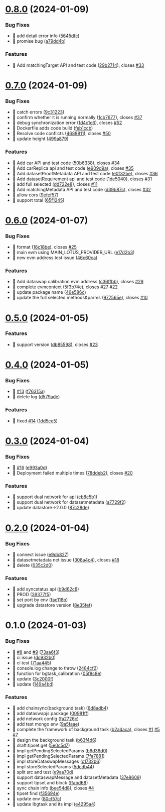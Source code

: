 

# [0.8.0](https://github.com/dataswap/messagehub/compare/0.7.0...0.8.0) (2024-01-09)


### Bug Fixes

* 🐛 add detail error info ([5645dfc](https://github.com/dataswap/messagehub/commit/5645dfc37f775e15daa32469ab07f0ebf45e7f20))
* 🐛 promise bug ([a79dd4b](https://github.com/dataswap/messagehub/commit/a79dd4be6a37e46121bea8614b5415986ca32063))


### Features

* 🎸 Add matchingTarget API and test code ([29b2714](https://github.com/dataswap/messagehub/commit/29b2714baa551e750aeae0dadda042e971befde9)), closes [#33](https://github.com/dataswap/messagehub/issues/33)

# [0.7.0](https://github.com/dataswap/messagehub/compare/0.6.0...0.7.0) (2024-01-09)


### Bug Fixes

* 🐛 catch errors ([9c31223](https://github.com/dataswap/messagehub/commit/9c3122379e3094a1bf554edc260e68208562f68f))
* 🐛 confirm whether it is running normally ([1cb7677](https://github.com/dataswap/messagehub/commit/1cb76773ea02bc815201eaa9bd659490154da1b2)), closes [#37](https://github.com/dataswap/messagehub/issues/37)
* 🐛 debug synchronization error ([1d4c1c6](https://github.com/dataswap/messagehub/commit/1d4c1c6eac9785422e2ae24479f27a1a60008c30)), closes [#52](https://github.com/dataswap/messagehub/issues/52)
* 🐛 Dockerfile adds code build ([feb1ccb](https://github.com/dataswap/messagehub/commit/feb1ccbd890758fede4359c9c018a6387fb27c8b))
* 🐛 Resolve code conflicts ([4688811](https://github.com/dataswap/messagehub/commit/468881179b02072260c9f3c3161051f97fa1ee89)), closes [#50](https://github.com/dataswap/messagehub/issues/50)
* 🐛 update height ([499a879](https://github.com/dataswap/messagehub/commit/499a879e508703e9a33d5ae6db1371c1b749d1f1))


### Features

* 🎸 Add car API and test code ([50b6338](https://github.com/dataswap/messagehub/commit/50b63383bc54f62b0c6450256891a27eb496b895)), closes [#34](https://github.com/dataswap/messagehub/issues/34)
* 🎸 Add carReplica api and test code ([e909d9a](https://github.com/dataswap/messagehub/commit/e909d9ae87dd0c54c3b1fbe2302c39790f2a998e)), closes [#35](https://github.com/dataswap/messagehub/issues/35)
* 🎸 Add datasetProofMetadata API and test code ([e0f32be](https://github.com/dataswap/messagehub/commit/e0f32be84f8ab0562d3348b24ae5316cb43a55cf)), closes [#36](https://github.com/dataswap/messagehub/issues/36)
* 🎸 Add datasetRequirement api and test code ([1de5040](https://github.com/dataswap/messagehub/commit/1de5040bb415f0218b4dd695f93da57075aefab0)), closes [#31](https://github.com/dataswap/messagehub/issues/31)
* 🎸 add full selected ([dd722e8](https://github.com/dataswap/messagehub/commit/dd722e8456370952fba07a2beca1770821182113)), closes [#11](https://github.com/dataswap/messagehub/issues/11)
* 🎸 Add matchingMetadata API and test code ([d39b87c](https://github.com/dataswap/messagehub/commit/d39b87c235a9187cd9598e7aac3f273aa33f35b3)), closes [#32](https://github.com/dataswap/messagehub/issues/32)
* 🎸 allow cors ([9efef57](https://github.com/dataswap/messagehub/commit/9efef5753ed3da04e268796420d36b53dc0257c3))
* 🎸 support total ([65f1245](https://github.com/dataswap/messagehub/commit/65f124511e3d5e75806fcf3c602476c77ee5b388))

# [0.6.0](https://github.com/dataswap/messagehub/compare/0.5.0...0.6.0) (2024-01-07)


### Bug Fixes

* 🐛 format ([16c18be](https://github.com/dataswap/messagehub/commit/16c18be0f0f7815328e60f01b7949ef83243b3d5)), closes [#25](https://github.com/dataswap/messagehub/issues/25)
* 🐛 main evm using MAIN_LOTUS_PROVIDER_URL ([e17d2b3](https://github.com/dataswap/messagehub/commit/e17d2b3ef81e62afabc0645a17d0b66f30039e0f))
* 🐛 new evm address test issue ([46c60ca](https://github.com/dataswap/messagehub/commit/46c60ca167c688e58f619a581b0cac5474dde77e))


### Features

* 🎸 Add dataswap calibration evm address ([c36ffbb](https://github.com/dataswap/messagehub/commit/c36ffbb3c166f0ee7ac05e3704af692d6ce268f0)), closes [#29](https://github.com/dataswap/messagehub/issues/29)
* 🎸 complete evmcontext ([5f3b74e](https://github.com/dataswap/messagehub/commit/5f3b74e46ecc3502f49b0defe6c458e4ffca0922)), closes [#27](https://github.com/dataswap/messagehub/issues/27) [#22](https://github.com/dataswap/messagehub/issues/22)
* 🎸 update package name ([46e586c](https://github.com/dataswap/messagehub/commit/46e586c729ff281d091da8eb5139fc74aa234821))
* 🎸 update the full selected methods&parms ([977565e](https://github.com/dataswap/messagehub/commit/977565ea91bfdf6296a3ab7d0e2e197794c247af)), closes [#10](https://github.com/dataswap/messagehub/issues/10)

# [0.5.0](https://github.com/dataswap/messagehub/compare/0.4.0...0.5.0) (2024-01-05)


### Features

* 🎸 support version ([db85598](https://github.com/dataswap/messagehub/commit/db85598cab9bc7f3ac6206fdc18dad99224132b1)), closes [#23](https://github.com/dataswap/messagehub/issues/23)

# [0.4.0](https://github.com/dataswap/messagehub/compare/0.3.0...0.4.0) (2024-01-05)


### Bug Fixes

* 🐛 [#13](https://github.com/dataswap/messagehub/issues/13) ([f76315a](https://github.com/dataswap/messagehub/commit/f76315aadac8d2852f2f9156fdb77787efee365e))
* 🐛 delete log ([d579ade](https://github.com/dataswap/messagehub/commit/d579adebbdad7b60d311e0f9f7e52ed0f9576da4))


### Features

* 🎸 fixed [#14](https://github.com/dataswap/messagehub/issues/14) ([1dd5ce5](https://github.com/dataswap/messagehub/commit/1dd5ce5d097e1170997e29216a9e391ff6030111))

# [0.3.0](https://github.com/dataswap/messagehub/compare/0.2.0...0.3.0) (2024-01-04)


### Bug Fixes

* 🐛 [#16](https://github.com/dataswap/messagehub/issues/16) ([e993a0d](https://github.com/dataswap/messagehub/commit/e993a0d62f34bc14c2d2a1a2cb0128b8a53edb92))
* 🐛 Deployment failed multiple times ([78ddeb2](https://github.com/dataswap/messagehub/commit/78ddeb29bb7062df99c31feae1cf3775cb402d09)), closes [#20](https://github.com/dataswap/messagehub/issues/20)


### Features

* 🎸 support dual network for api ([cb8c5b1](https://github.com/dataswap/messagehub/commit/cb8c5b13c0b92737141a3b700e536b7d4b88b085))
* 🎸 support dual network for datasetmetadata ([a7729f2](https://github.com/dataswap/messagehub/commit/a7729f206a82931980f16401d6f28ef00726d118))
* 🎸 update datastore->2.0.0 ([87c28de](https://github.com/dataswap/messagehub/commit/87c28de7eb9a621aa06deed7652c8fbd5faa8a34))

# [0.2.0](https://github.com/dataswap/messagehub/compare/0.1.0...0.2.0) (2024-01-04)


### Bug Fixes

* 🐛 connect issue ([e9db827](https://github.com/dataswap/messagehub/commit/e9db827976d5756ff52f5eb914d5c913f41e5f9a))
* 🐛 datasetmetadata net issue ([308a4c4](https://github.com/dataswap/messagehub/commit/308a4c475d2a12f37de0f49ca72e797b791bb7cc)), closes [#18](https://github.com/dataswap/messagehub/issues/18)
* 🐛 delete ([635c2d0](https://github.com/dataswap/messagehub/commit/635c2d09dcc93a2aee33bc8e0392a5b94a2848d3))


### Features

* 🎸 add syncstatus api ([b9d62c8](https://github.com/dataswap/messagehub/commit/b9d62c876453d0a25775bc2d1c0f4f064d0f50ab))
* 🎸 PROD ([39377f5](https://github.com/dataswap/messagehub/commit/39377f57ac4bc834940063daa958918925cb4d77))
* 🎸 set port by env ([fac118b](https://github.com/dataswap/messagehub/commit/fac118bef5dcec8b7d87b3cd290b35c7d78430b0))
* 🎸 upgrade datastore version ([8e35fef](https://github.com/dataswap/messagehub/commit/8e35fef20177cfad69b81ff816dedb70353d8c2a))

# 0.1.0 (2024-01-03)


### Bug Fixes

* 🐛 [#8](https://github.com/dataswap/messagehub/issues/8) and [#9](https://github.com/dataswap/messagehub/issues/9) ([73aa6f3](https://github.com/dataswap/messagehub/commit/73aa6f3d5aa3cb48833417b9159a07c7b99ebc04))
* 🐛 ci issue ([dc932b0](https://github.com/dataswap/messagehub/commit/dc932b0f505fbbaad91111e1373bc1a816dd92cf))
* 🐛 ci test ([71aa445](https://github.com/dataswap/messagehub/commit/71aa4451609cdfe0891bbd2685c3b37e92a787a0))
* 🐛 console.log change to throw ([2484cf2](https://github.com/dataswap/messagehub/commit/2484cf266c7e7b76cc8591566383ddfcc26dd182))
* 🐛 function for bgtask_calibration ([05f8c8e](https://github.com/dataswap/messagehub/commit/05f8c8e8e12254894ce4d8e9974b9e32407ae768))
* 🐛 update ([3c2000f](https://github.com/dataswap/messagehub/commit/3c2000f4da9eaa91b0805961c42d43964ee0349c))
* 🐛 update ([149a4bd](https://github.com/dataswap/messagehub/commit/149a4bda67b810ff5e25d513a294c29a0996586c))


### Features

* 🎸 add chainsync(background task) ([6d8adb4](https://github.com/dataswap/messagehub/commit/6d8adb491eb8e8d99906c50ea313f99aae621475))
* 🎸 add dataswapjs package ([00981ff](https://github.com/dataswap/messagehub/commit/00981ff436d80703e33db95aeffc65a178e9c192))
* 🎸 add network config ([fa2726c](https://github.com/dataswap/messagehub/commit/fa2726c24509f927c94c7e10e6bfd8bfe4ff3a47))
* 🎸 add test mongo env ([9a5faae](https://github.com/dataswap/messagehub/commit/9a5faaec7c99c1a4efb53fd0b096285f3e8effa9))
* 🎸 complete the framework of background task ([b2a4aca](https://github.com/dataswap/messagehub/commit/b2a4acabc8dc28d8485d912758fbb7ebda578dfa)), closes [#1](https://github.com/dataswap/messagehub/issues/1) [#5](https://github.com/dataswap/messagehub/issues/5) [#7](https://github.com/dataswap/messagehub/issues/7)
* 🎸 design the background task ([b63f4d6](https://github.com/dataswap/messagehub/commit/b63f4d618bc97f17646387397cfcfd89f8dad6c7))
* 🎸 draft:tipset get ([5e0c5d7](https://github.com/dataswap/messagehub/commit/5e0c5d798287732793b5fcec6b94143b57011528))
* 🎸 impl getPendingSelectedParams ([b6d38d0](https://github.com/dataswap/messagehub/commit/b6d38d0b3ab33915daf4f192bc19a23f50e765c7))
* 🎸 impl getPendingSelectedParams ([7fa7881](https://github.com/dataswap/messagehub/commit/7fa7881b52466722761748c5cec4c3de5f81f698))
* 🎸 impl storeDataswapMessages ([c1732b6](https://github.com/dataswap/messagehub/commit/c1732b6fbb0fe88a1e0bcc57e25182016208e84a))
* 🎸 impl storeSelectedParams ([5dcdb44](https://github.com/dataswap/messagehub/commit/5dcdb4412d7feb39e2593caa6345854ddc9ca02a))
* 🎸 split src and test ([e9aa70d](https://github.com/dataswap/messagehub/commit/e9aa70de7bc68047ca7a36709d4d0745602f3c0b))
* 🎸 support dataswapMessage and datasetMetadata ([37e8609](https://github.com/dataswap/messagehub/commit/37e86092c8c1c63f0c9ad68db85f439049fae851))
* 🎸 support tipset and block ([ffabd68](https://github.com/dataswap/messagehub/commit/ffabd68ab2c366c0ebcbc9373043ca8db1e77ac6))
* 🎸 sync chain info ([bee54d8](https://github.com/dataswap/messagehub/commit/bee54d843ec9c8af05ace67fec16a4b6395bb14e)), closes [#4](https://github.com/dataswap/messagehub/issues/4)
* 🎸 tipset find ([f35694e](https://github.com/dataswap/messagehub/commit/f35694e6e6b2196cf792f0a7c88708973cbc383a))
* 🎸 update env ([80cf57c](https://github.com/dataswap/messagehub/commit/80cf57c7c8ec9eca7230326a1ede3303dfd1d10c))
* 🎸 update Ibgtask and its impl ([e4295a4](https://github.com/dataswap/messagehub/commit/e4295a438ce613b2ec744425b11767166f69f878))
